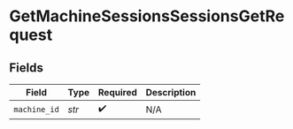 # GetMachineSessionsSessionsGetRequest


## Fields

| Field              | Type               | Required           | Description        |
| ------------------ | ------------------ | ------------------ | ------------------ |
| `machine_id`       | *str*              | :heavy_check_mark: | N/A                |